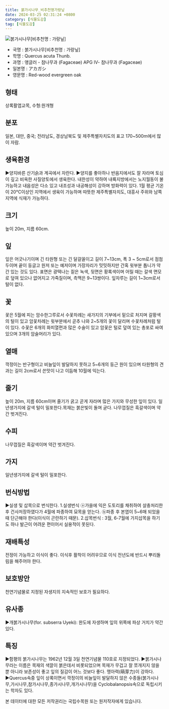 ```yaml
---
title: 붉가시나무_비추천명가랑닢
date: 2024-03-25 02:31:24 +0800
category: [식물도감]
tag: [식물도감]
---
```




![붉가시나무[비추천명 : 가랑닢]](/fileUpload/plants/basic/Fagaceae/Quercus/6505/6505_1_th2.jpg)
- 국명 : 붉가시나무[비추천명 : 가랑닢]
- 학명 : Quercus acuta Thunb.
- 과명 : 앵글러 - 참나무과 (Fagaceae) APG Ⅳ- 참나무과 (Fagaceae)
- 일본명 : アカガシ
- 영문명 : Red-wood evergreen oak


## 형태
상록활엽교목, 수형:원개형
## 분포
일본, 대만, 중국; 전라남도, 경상남북도 및 제주특별자치도의 표고 170~500m에서 많이 자람.
## 생육환경
▶양지바른 산기슭과 계곡에서 자란다. ▶양지를 좋아하나 반음지에서도 잘 자라며 토심이 깊고 비옥한 사질양토에서 생육한다. 내한성이 약하여 내륙지방에서는 노지월동이 불가능하고 내음성은 다소 있고 내조성과 내공해성이 강하며 방화력이 있다. 1월 평균 기온이 20℃이상인 지역에서 생육이 가능하며 따뜻한 제주특별자치도, 대흥사 주위와 남쪽 지역에 식재가 가능하다.
## 크기
높이 20m, 지름 60cm. 
## 잎
잎은 어긋나기이며 긴 타원형 또는 긴 달걀꼴이고 길이 7~13cm, 폭 3 ~ 5cm로서 점첨두이며 끝이 둥글고 원저 또는 예저이며 가장자리가 밋밋하지만 간혹 윗부분 톱니가 약간 있는 것도 있다. 표면은 광택나는 짙은 녹색, 뒷면은 황록색이며 어릴 때는 갈색 면모로 덮여 있으나 없어지고 가죽질이며, 측맥은 9~13쌍이다. 잎자루는 길이 1~3cm로서 털이 없다.
## 꽃
꽃은 5월에 피는 암수한그루로서 수꽃차례는 새가지의 기부에서 밑으로 처지며 갈황색의 털이 있고 암꽃차례는 윗부분에서 곧추 나와 2~5개의 꽃이 달리며 수꽃차례처럼 털이 있다. 수꽃은 6개의 화피열편과 많은 수술이 있고 암꽃은 털로 덮여 있는 총포로 싸여 있으며 3개의 암술머리가 있다.
## 열매
깍정이는 반구형이고 비늘잎이 발달하지 못하고  5~6개의 둥근 원이 있으며 타원형의 견과는 길이 2cm로서 쓴맛이 나고 이듬해 10월에 익는다.
## 줄기
높이 20m, 지름 60cm이며 줄기가 굵고 곧게 자라며 많은 가지와 무성한 잎이 있다. 일년생가지에 갈색 털이 밀포한다.목재는 붉은빛이 돌며 굳다. 나무껍질은 흑갈색이며 약간 벗겨진다. 
## 수피
나무껍질은 흑갈색이며 약간 벗겨진다. 
## 가지
일년생가지에 갈색 털이 밀포한다.
## 번식방법
▶실생 및 삽목으로 번식한다. 1.실생번식ⓐ가을에 익은 도토리를 채취하여 살충처리한 후 건사저장하였다가 4월에 파종하여 묘목을 얻는다. ⓑ파종 후 본엽이 5~6매 되었을 때 단근해야 한다(이식이 곤란하기 때문). 2.삽목번식 : 3월, 6-7월에 가지삽목을 하기도 하나 발근이 어려운 편이어서 실용적이 못된다.
## 재배특성
전정이 가능하고 이식이 좋다. 이식후 활착이 어려우므로 이식 전년도에 반드시 뿌리돌림을 해주어야 한다.
## 보호방안
천연기념물로 지정된 자생지의 지속적인 보호가 필요하다.
## 유사종
▶개붉가시나무(for. subserra Uyeki): 완도에 자생하며 잎의 위쪽에 파상 거치가 약간 있다.
## 특징
▶함평의 붉가시나무는 1962년 12월 3일 천연기념물 110호로 지정되었다. ▶붉가시나무라는 이름은 목재의 색깔이 붉은데서 비롯되었으며 목재가 무겁고 잘 쪼개지지 않을 뿐 아니라 보존성이 좋고 잎의 질감이 어느 것보다 좋다. 맹아력(萌芽力)이 강하다.▶Quercus속중 잎이 상록이면서 깍정이의 비늘잎이 발달하지 않은 수종들(붉가시나무,가시나무,참가시나무,종가시나무,개가시나무)을 Cyclobalanopsis속으로 독립시키는 학자도 있다.






본 데이터에 대한 모든 저작권리는 국립수목원 또는 원저작자에게 있습니다.
